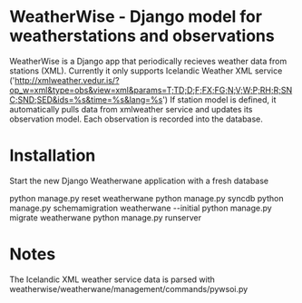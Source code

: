 # WeatherWise - Django model for weatherstations and observations
WeatherWise is a Django app that periodically recieves weather data from stations (XML).
Currently it only supports Icelandic Weather XML service
('http://xmlweather.vedur.is/?op_w=xml&type=obs&view=xml&params=T;TD;D;F;FX;FG;N;V;W;P;RH;R;SNC;SND;SED&ids=%s&time=%s&lang=%s')
If station model is defined, it automatically pulls data from xmlweather service and updates its observation model.
Each observation is recorded into the database.

# Installation
Start the new Django Weatherwane application with a fresh database  

python manage.py reset weatherwane 
python manage.py syncdb 
python manage.py schemamigration weatherwane --initial 
python manage.py migrate weatherwane 
python manage.py runserver

# Notes
The Icelandic XML weather service data is parsed with weatherwise/weatherwane/management/commands/pywsoi.py
